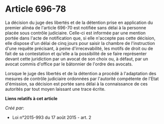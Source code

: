 # Article 696-78

La décision du juge des libertés et de la détention prise en application du premier alinéa de l'article 696-70 est notifiée
sans délai à la personne placée sous contrôle judiciaire. Celle-ci est informée par une mention portée dans l'acte de
notification que, si elle n'accepte pas cette décision, elle dispose d'un délai de cinq jours pour saisir la chambre de
l'instruction d'une requête précisant, à peine d'irrecevabilité, les motifs de droit ou de fait de sa contestation et qu'elle
a la possibilité de se faire représenter devant cette juridiction par un avocat de son choix ou, à défaut, par un avocat
commis d'office par le bâtonnier de l'ordre des avocats. 

Lorsque le juge des libertés et de la détention a procédé à l'adaptation des mesures de contrôle judiciaire ordonnées par
l'autorité compétente de l'Etat d'émission, sa décision est portée sans délai à la connaissance de ces autorités par tout
moyen laissant une trace écrite.

**Liens relatifs à cet article**

_Créé par_:

  - Loi n°2015-993 du 17 août 2015 - art. 2
